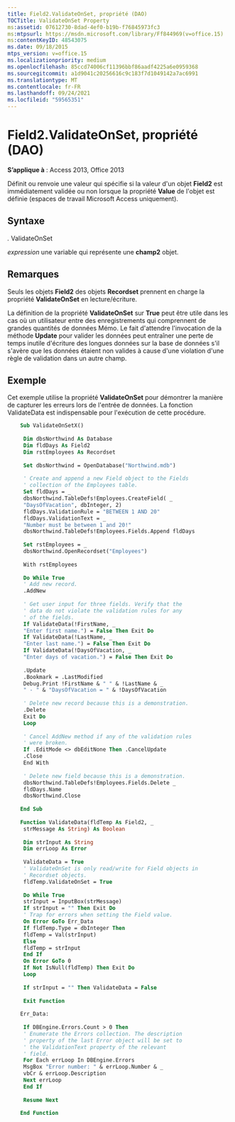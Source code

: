 ```yaml
---
title: Field2.ValidateOnSet, propriété (DAO)
TOCTitle: ValidateOnSet Property
ms:assetid: 07612730-8dad-4ef0-b19b-f76845973fc3
ms:mtpsurl: https://msdn.microsoft.com/library/Ff844969(v=office.15)
ms:contentKeyID: 48543075
ms.date: 09/18/2015
mtps_version: v=office.15
ms.localizationpriority: medium
ms.openlocfilehash: 85ccd74006cf11396bbf86aadf4225a6e0959368
ms.sourcegitcommit: a1d9041c20256616c9c183f7d1049142a7ac6991
ms.translationtype: MT
ms.contentlocale: fr-FR
ms.lasthandoff: 09/24/2021
ms.locfileid: "59565351"
---
```

# <a name="field2validateonset-property-dao"></a>Field2.ValidateOnSet, propriété (DAO)


**S’applique à** : Access 2013, Office 2013


Définit ou renvoie une valeur qui spécifie si la valeur d'un objet **Field2** est immédiatement validée ou non lorsque la propriété **Value** de l'objet est définie (espaces de travail Microsoft Access uniquement).

## <a name="syntax"></a>Syntaxe

*.* ValidateOnSet

*expression* une variable qui représente une **champ2** objet.

## <a name="remarks"></a>Remarques

Seuls les objets **Field2** des objets **Recordset** prennent en charge la propriété **ValidateOnSet** en lecture/écriture.

La définition de la propriété **ValidateOnSet** sur **True** peut être utile dans les cas où un utilisateur entre des enregistrements qui comprennent de grandes quantités de données Mémo. Le fait d'attendre l'invocation de la méthode **Update** pour valider les données peut entraîner une perte de temps inutile d'écriture des longues données sur la base de données s'il s'avère que les données étaient non valides à cause d'une violation d'une règle de validation dans un autre champ.

## <a name="example"></a>Exemple

Cet exemple utilise la propriété **ValidateOnSet** pour démontrer la manière de capturer les erreurs lors de l'entrée de données. La fonction ValidateData est indispensable pour l'exécution de cette procédure.

```vb
    Sub ValidateOnSetX() 
     
     Dim dbsNorthwind As Database 
     Dim fldDays As Field2 
     Dim rstEmployees As Recordset 
     
     Set dbsNorthwind = OpenDatabase("Northwind.mdb") 
     
     ' Create and append a new Field object to the Fields 
     ' collection of the Employees table. 
     Set fldDays = _ 
     dbsNorthwind.TableDefs!Employees.CreateField( _ 
     "DaysOfVacation", dbInteger, 2) 
     fldDays.ValidationRule = "BETWEEN 1 AND 20" 
     fldDays.ValidationText = _ 
     "Number must be between 1 and 20!" 
     dbsNorthwind.TableDefs!Employees.Fields.Append fldDays 
     
     Set rstEmployees = _ 
     dbsNorthwind.OpenRecordset("Employees") 
     
     With rstEmployees 
     
     Do While True 
     ' Add new record. 
     .AddNew 
     
     ' Get user input for three fields. Verify that the 
     ' data do not violate the validation rules for any 
     ' of the fields. 
     If ValidateData(!FirstName, _ 
     "Enter first name.") = False Then Exit Do 
     If ValidateData(!LastName, _ 
     "Enter last name.") = False Then Exit Do 
     If ValidateData(!DaysOfVacation, _ 
     "Enter days of vacation.") = False Then Exit Do 
     
     .Update 
     .Bookmark = .LastModified 
     Debug.Print !FirstName & " " & !LastName & _ 
     " - " & "DaysOfVacation = " & !DaysOfVacation 
     
     ' Delete new record because this is a demonstration. 
     .Delete 
     Exit Do 
     Loop 
     
     ' Cancel AddNew method if any of the validation rules 
     ' were broken. 
     If .EditMode <> dbEditNone Then .CancelUpdate 
     .Close 
     End With 
     
     ' Delete new field because this is a demonstration. 
     dbsNorthwind.TableDefs!Employees.Fields.Delete _ 
     fldDays.Name 
     dbsNorthwind.Close 
     
    End Sub 
     
    Function ValidateData(fldTemp As Field2, _ 
     strMessage As String) As Boolean 
     
     Dim strInput As String 
     Dim errLoop As Error 
     
     ValidateData = True 
     ' ValidateOnSet is only read/write for Field objects in 
     ' Recordset objects. 
     fldTemp.ValidateOnSet = True 
     
     Do While True 
     strInput = InputBox(strMessage) 
     If strInput = "" Then Exit Do 
     ' Trap for errors when setting the Field value. 
     On Error GoTo Err_Data 
     If fldTemp.Type = dbInteger Then 
     fldTemp = Val(strInput) 
     Else 
     fldTemp = strInput 
     End If 
     On Error GoTo 0 
     If Not IsNull(fldTemp) Then Exit Do 
     Loop 
     
     If strInput = "" Then ValidateData = False 
     
     Exit Function 
     
    Err_Data: 
     
     If DBEngine.Errors.Count > 0 Then 
     ' Enumerate the Errors collection. The description 
     ' property of the last Error object will be set to 
     ' the ValidationText property of the relevant 
     ' field. 
     For Each errLoop In DBEngine.Errors 
     MsgBox "Error number: " & errLoop.Number & _ 
     vbCr & errLoop.Description 
     Next errLoop 
     End If 
     
     Resume Next 
     
    End Function
```
